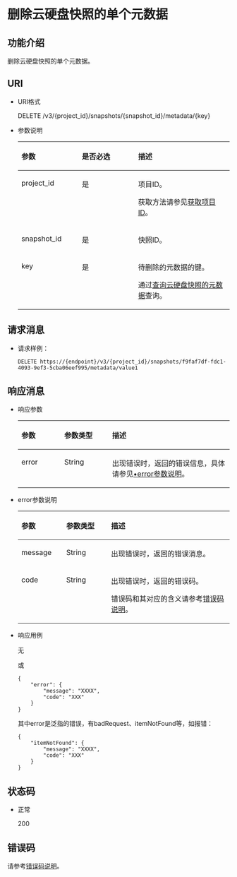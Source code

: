 # 删除云硬盘快照的单个元数据<a name="zh-cn_topic_0102724002"></a>

## 功能介绍<a name="section4805694511340"></a>

删除云硬盘快照的单个元数据。

## URI<a name="section268627411340"></a>

-   URI格式

    DELETE /v3/\{project\_id\}/snapshots/\{snapshot\_id\}/metadata/\{key\}

-   参数说明

    <a name="table5655293911340"></a>
    <table><thead align="left"><tr id="row4718979611340"><th class="cellrowborder" valign="top" width="28.57%" id="mcps1.1.4.1.1"><p id="p6427715211340"><a name="p6427715211340"></a><a name="p6427715211340"></a>参数</p>
    </th>
    <th class="cellrowborder" valign="top" width="26.529999999999998%" id="mcps1.1.4.1.2"><p id="p3906685711340"><a name="p3906685711340"></a><a name="p3906685711340"></a>是否必选</p>
    </th>
    <th class="cellrowborder" valign="top" width="44.9%" id="mcps1.1.4.1.3"><p id="p1029885411340"><a name="p1029885411340"></a><a name="p1029885411340"></a>描述</p>
    </th>
    </tr>
    </thead>
    <tbody><tr id="row2890086411340"><td class="cellrowborder" valign="top" width="28.57%" headers="mcps1.1.4.1.1 "><p id="p5926863811340"><a name="p5926863811340"></a><a name="p5926863811340"></a>project_id</p>
    </td>
    <td class="cellrowborder" valign="top" width="26.529999999999998%" headers="mcps1.1.4.1.2 "><p id="p3603037711340"><a name="p3603037711340"></a><a name="p3603037711340"></a>是</p>
    </td>
    <td class="cellrowborder" valign="top" width="44.9%" headers="mcps1.1.4.1.3 "><p id="p3277940011340"><a name="p3277940011340"></a><a name="p3277940011340"></a>项目ID。</p>
    <p id="p55811451337"><a name="p55811451337"></a><a name="p55811451337"></a>获取方法请参见<a href="获取项目ID.md">获取项目ID</a>。</p>
    </td>
    </tr>
    <tr id="row2657914711340"><td class="cellrowborder" valign="top" width="28.57%" headers="mcps1.1.4.1.1 "><p id="p542726811340"><a name="p542726811340"></a><a name="p542726811340"></a>snapshot_id</p>
    </td>
    <td class="cellrowborder" valign="top" width="26.529999999999998%" headers="mcps1.1.4.1.2 "><p id="p3695552511340"><a name="p3695552511340"></a><a name="p3695552511340"></a>是</p>
    </td>
    <td class="cellrowborder" valign="top" width="44.9%" headers="mcps1.1.4.1.3 "><p id="p4060754311340"><a name="p4060754311340"></a><a name="p4060754311340"></a>快照ID。</p>
    </td>
    </tr>
    <tr id="row5469147141539"><td class="cellrowborder" valign="top" width="28.57%" headers="mcps1.1.4.1.1 "><p id="p40347759141539"><a name="p40347759141539"></a><a name="p40347759141539"></a>key</p>
    </td>
    <td class="cellrowborder" valign="top" width="26.529999999999998%" headers="mcps1.1.4.1.2 "><p id="p46943076141539"><a name="p46943076141539"></a><a name="p46943076141539"></a>是</p>
    </td>
    <td class="cellrowborder" valign="top" width="44.9%" headers="mcps1.1.4.1.3 "><p id="p44292834141539"><a name="p44292834141539"></a><a name="p44292834141539"></a>待删除的元数据的键。</p>
    <p id="p33712417385"><a name="p33712417385"></a><a name="p33712417385"></a>通过<a href="查询云硬盘快照的元数据-Cinder-v3.md">查询云硬盘快照的元数据</a>查询。</p>
    </td>
    </tr>
    </tbody>
    </table>


## 请求消息<a name="section87667311340"></a>

-   请求样例：

    ```
    DELETE https://{endpoint}/v3/{project_id}/snapshots/f9faf7df-fdc1-4093-9ef3-5cba06eef995/metadata/value1
    ```


## 响应消息<a name="section5147449911340"></a>

-   响应参数

    <a name="zh-cn_topic_0058626637_table11977025201856"></a>
    <table><thead align="left"><tr id="zh-cn_topic_0058626637_row8102228201856"><th class="cellrowborder" valign="top" width="20.24%" id="mcps1.1.4.1.1"><p id="zh-cn_topic_0058626637_p52300707201856"><a name="zh-cn_topic_0058626637_p52300707201856"></a><a name="zh-cn_topic_0058626637_p52300707201856"></a>参数</p>
    </th>
    <th class="cellrowborder" valign="top" width="22.62%" id="mcps1.1.4.1.2"><p id="zh-cn_topic_0058626637_p3642697315541"><a name="zh-cn_topic_0058626637_p3642697315541"></a><a name="zh-cn_topic_0058626637_p3642697315541"></a>参数类型</p>
    </th>
    <th class="cellrowborder" valign="top" width="57.14%" id="mcps1.1.4.1.3"><p id="zh-cn_topic_0058626637_p17319263201856"><a name="zh-cn_topic_0058626637_p17319263201856"></a><a name="zh-cn_topic_0058626637_p17319263201856"></a>描述</p>
    </th>
    </tr>
    </thead>
    <tbody><tr id="zh-cn_topic_0058626637_row135502511261"><td class="cellrowborder" valign="top" width="20.24%" headers="mcps1.1.4.1.1 "><p id="zh-cn_topic_0058626637_p129522216412"><a name="zh-cn_topic_0058626637_p129522216412"></a><a name="zh-cn_topic_0058626637_p129522216412"></a>error</p>
    </td>
    <td class="cellrowborder" valign="top" width="22.62%" headers="mcps1.1.4.1.2 "><p id="zh-cn_topic_0058626637_p1595262111415"><a name="zh-cn_topic_0058626637_p1595262111415"></a><a name="zh-cn_topic_0058626637_p1595262111415"></a>String</p>
    </td>
    <td class="cellrowborder" valign="top" width="57.14%" headers="mcps1.1.4.1.3 "><p id="zh-cn_topic_0058626637_p109527215417"><a name="zh-cn_topic_0058626637_p109527215417"></a><a name="zh-cn_topic_0058626637_p109527215417"></a>出现错误时，返回的错误信息，具体请参见<a href="#zh-cn_topic_0058626637_li0419202382514">•error参数说明</a>。</p>
    </td>
    </tr>
    </tbody>
    </table>

-   <a name="zh-cn_topic_0058626637_li0419202382514"></a>error参数说明

    <a name="zh-cn_topic_0058626637_zh-cn_topic_0020235144_table15441099103019"></a>
    <table><thead align="left"><tr id="zh-cn_topic_0058626637_zh-cn_topic_0020235144_row54094047103019"><th class="cellrowborder" valign="top" width="21.17788221177882%" id="mcps1.1.4.1.1"><p id="zh-cn_topic_0058626637_zh-cn_topic_0020235144_p19541716103019"><a name="zh-cn_topic_0058626637_zh-cn_topic_0020235144_p19541716103019"></a><a name="zh-cn_topic_0058626637_zh-cn_topic_0020235144_p19541716103019"></a>参数</p>
    </th>
    <th class="cellrowborder" valign="top" width="21.17788221177882%" id="mcps1.1.4.1.2"><p id="zh-cn_topic_0058626637_zh-cn_topic_0020235144_p39375186103019"><a name="zh-cn_topic_0058626637_zh-cn_topic_0020235144_p39375186103019"></a><a name="zh-cn_topic_0058626637_zh-cn_topic_0020235144_p39375186103019"></a>参数类型</p>
    </th>
    <th class="cellrowborder" valign="top" width="57.64423557644236%" id="mcps1.1.4.1.3"><p id="zh-cn_topic_0058626637_zh-cn_topic_0020235144_p38578950103019"><a name="zh-cn_topic_0058626637_zh-cn_topic_0020235144_p38578950103019"></a><a name="zh-cn_topic_0058626637_zh-cn_topic_0020235144_p38578950103019"></a>描述</p>
    </th>
    </tr>
    </thead>
    <tbody><tr id="zh-cn_topic_0058626637_zh-cn_topic_0020235144_row59401790103019"><td class="cellrowborder" valign="top" width="21.17788221177882%" headers="mcps1.1.4.1.1 "><p id="zh-cn_topic_0058626637_zh-cn_topic_0020235144_p46815658103019"><a name="zh-cn_topic_0058626637_zh-cn_topic_0020235144_p46815658103019"></a><a name="zh-cn_topic_0058626637_zh-cn_topic_0020235144_p46815658103019"></a>message</p>
    </td>
    <td class="cellrowborder" valign="top" width="21.17788221177882%" headers="mcps1.1.4.1.2 "><p id="zh-cn_topic_0058626637_zh-cn_topic_0020235144_p33971979103019"><a name="zh-cn_topic_0058626637_zh-cn_topic_0020235144_p33971979103019"></a><a name="zh-cn_topic_0058626637_zh-cn_topic_0020235144_p33971979103019"></a>String</p>
    </td>
    <td class="cellrowborder" valign="top" width="57.64423557644236%" headers="mcps1.1.4.1.3 "><p id="zh-cn_topic_0058626637_zh-cn_topic_0020235144_p21623243103019"><a name="zh-cn_topic_0058626637_zh-cn_topic_0020235144_p21623243103019"></a><a name="zh-cn_topic_0058626637_zh-cn_topic_0020235144_p21623243103019"></a>出现错误时，返回的错误消息。</p>
    </td>
    </tr>
    <tr id="zh-cn_topic_0058626637_zh-cn_topic_0020235144_row60391466103019"><td class="cellrowborder" valign="top" width="21.17788221177882%" headers="mcps1.1.4.1.1 "><p id="zh-cn_topic_0058626637_zh-cn_topic_0020235144_p59870541103019"><a name="zh-cn_topic_0058626637_zh-cn_topic_0020235144_p59870541103019"></a><a name="zh-cn_topic_0058626637_zh-cn_topic_0020235144_p59870541103019"></a>code</p>
    </td>
    <td class="cellrowborder" valign="top" width="21.17788221177882%" headers="mcps1.1.4.1.2 "><p id="zh-cn_topic_0058626637_zh-cn_topic_0020235144_p17675690103019"><a name="zh-cn_topic_0058626637_zh-cn_topic_0020235144_p17675690103019"></a><a name="zh-cn_topic_0058626637_zh-cn_topic_0020235144_p17675690103019"></a>String</p>
    </td>
    <td class="cellrowborder" valign="top" width="57.64423557644236%" headers="mcps1.1.4.1.3 "><p id="zh-cn_topic_0058626637_zh-cn_topic_0020235144_p6087468103019"><a name="zh-cn_topic_0058626637_zh-cn_topic_0020235144_p6087468103019"></a><a name="zh-cn_topic_0058626637_zh-cn_topic_0020235144_p6087468103019"></a>出现错误时，返回的错误码。</p>
    <p id="zh-cn_topic_0058626637_zh-cn_topic_0020235144_p54787218103019"><a name="zh-cn_topic_0058626637_zh-cn_topic_0020235144_p54787218103019"></a><a name="zh-cn_topic_0058626637_zh-cn_topic_0020235144_p54787218103019"></a>错误码和其对应的含义请参考<a href="错误码说明.md">错误码说明</a>。</p>
    </td>
    </tr>
    </tbody>
    </table>


-   响应用例

    无

    或

    ```
    {
        "error": {
            "message": "XXXX", 
            "code": "XXX"
        }
    }
    ```

    其中error是泛指的错误，有badRequest、itemNotFound等，如报错：

    ```
    {
        "itemNotFound": {
            "message": "XXXX", 
            "code": "XXX"
        }
    }
    ```


## 状态码<a name="section1751558211340"></a>

-   正常

    200


## 错误码<a name="section431317151242"></a>

请参考[错误码说明](错误码说明.md)。

